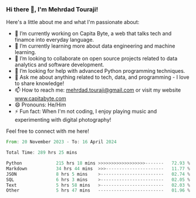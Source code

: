 ### Hi there 👋, I'm Mehrdad Touraji!


Here's a little about me and what I'm passionate about:

- 🔭 I’m currently working on Capita Byte, a web that talks tech and finamce into everyday language.
- 🌱 I’m currently learning more about data engineering and machine learning.
- 👯 I’m looking to collaborate on open source projects related to data analytics and software development.
- 🤔 I’m looking for help with advanced Python programming techniques.
- 💬 Ask me about anything related to tech, data, and programming - I love to share knowledge!
- 📫 How to reach me: mehrdad.touraji@gmail.com or visit my website www.capitabyte.com
- 😄 Pronouns: He/Him
- ⚡ Fun fact: When I'm not coding, I enjoy playing music and experimenting with digital photography!

Feel free to connect with me here!


<!--START_SECTION:waka-->

```rust
From: 20 November 2023 - To: 16 April 2024

Total Time: 289 hrs 25 mins

Python             215 hrs 18 mins >>>>>>>>>>>>>>>>>>-------   72.93 %
Markdown           34 hrs 44 mins  >>>----------------------   11.77 %
JSON               8 hrs 5 mins    >------------------------   02.74 %
SQL                6 hrs 3 mins    >------------------------   02.05 %
Text               5 hrs 58 mins   >------------------------   02.03 %
Other              5 hrs 47 mins   -------------------------   01.96 %
```

<!--END_SECTION:waka-->
